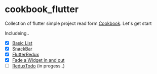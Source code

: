 # cookbook_flutter
Collection of flutter simple project read form [Cookbook](https://flutter.io/docs/cookbook).
Let's get start

Includeing..
- [X] [Basic List](https://flutter.io/docs/cookbook/lists/basic-list)
- [X] [SnackBar](https://flutter.io/docs/cookbook/design/snackbars)
- [X] [FlutterRedux](https://pub.dartlang.org/packages/flutter_redux)
- [X] [Fade a Widget in and out
](https://github.com/brianegan/flutter_architecture_samples/tree/master/example/redux)
- [ ] [ReduxTodo](https://github.com/brianegan/flutter_architecture_samples/tree/master/example/redux) (in progess..)